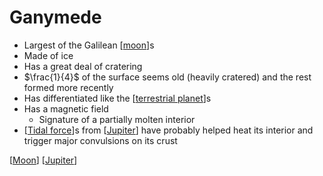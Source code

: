 # Ganymede

- Largest of the Galilean [[moon]]s
- Made of ice
- Has a great deal of cratering
- $\frac{1}{4}$ of the surface seems old (heavily cratered) and the rest formed more recently
- Has differentiated like the [[terrestrial planet]]s
- Has a magnetic field
  - Signature of a partially molten interior
- [[Tidal force]]s from [[Jupiter]] have probably helped heat its interior and trigger major convulsions on its crust

[[Moon]] [[Jupiter]]

[//begin]: # "Autogenerated link references for markdown compatibility"
[Moon]: moon "Moon"
[terrestrial planet]: terrestrial-planet "Terrestrial Planet"
[Tidal force]: tidal-force "Tidal Force"
[Jupiter]: jupiter "Jupiter ♃"
[//end]: # "Autogenerated link references"